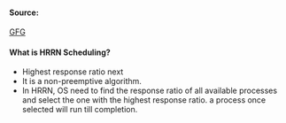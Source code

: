 #### Source:
[GFG](https://www.geeksforgeeks.org/highest-response-ratio-next-hrrn-cpu-scheduling/)

#### What is HRRN Scheduling?

* Highest response ratio next
* It is a non-preemptive algorithm.
* In HRRN, OS need to find the response ratio of all available processes and select the one with the highest response ratio. a process once selected will run till completion.